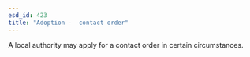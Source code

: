 ```yaml
---
esd_id: 423
title: "Adoption -  contact order"
---
```


A local authority may apply for a contact order in certain circumstances.

